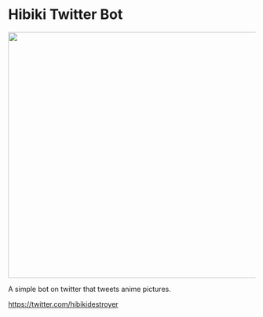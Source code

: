 # Hibiki Twitter Bot

<img src="https://cdn.donmai.us/sample/ef/db/__hibiki_kantai_collection_drawn_by_hizuki_yayoi__sample-efdbe1f307efdf4eeec0b96a040e26ee.jpg" width=600 height=500>

A simple bot on twitter that tweets anime pictures.

https://twitter.com/hibikidestroyer
